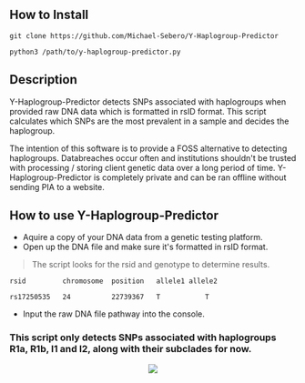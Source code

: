 ## How to Install

```
git clone https://github.com/Michael-Sebero/Y-Haplogroup-Predictor

python3 /path/to/y-haplogroup-predictor.py
```
## Description

Y-Haplogroup-Predictor detects SNPs associated with haplogroups when provided raw DNA data which is formatted in rsID format. This script calculates which SNPs are the most prevalent in a sample and decides the haplogroup.

The intention of this software is to provide a FOSS alternative to detecting haplogroups. Databreaches occur often and institutions shouldn't be trusted with processing / storing client genetic data over a long period of time. Y-Haplogroup-Predictor is completely private and can be ran offline without sending PIA to a website.

## How to use Y-Haplogroup-Predictor

- Aquire a copy of your DNA data from a genetic testing platform.
- Open up the DNA file and make sure it's formatted in rsID format.

> The script looks for the rsid and genotype to determine results.

    rsid         chromosome  position   allele1	allele2

    rs17250535   24          22739367   T           T

- Input the raw DNA file pathway into the console.

### This script only detects SNPs associated with haplogroups R1a, R1b, I1 and I2, along with their subclades for now.

<p align="center">
  <img src="https://i.postimg.cc/yd0jYTVL/Europe.png"/>
</p>

